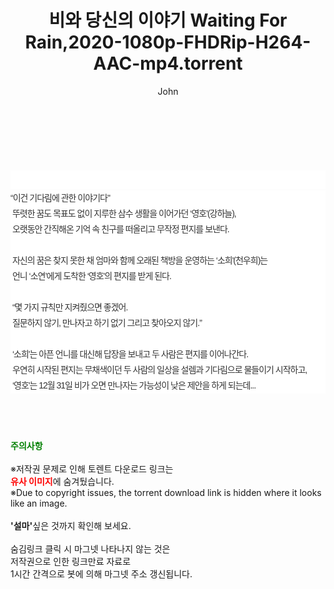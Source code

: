 ﻿---
layout: post
title:  "비와 당신의 이야기 Waiting For Rain,2020-1080p-FHDRip-H264-AAC-mp4.torrent"
author: John
categories: [ 영화 ]
tags: [  ]
image:  
description: "비와 당신의 이야기 Waiting For Rain,2020-1080p-FHDRip-H264-AAC-mp4 torrent 정보 공유"
toc: true
toc_sticky: true
---

<br>
<div class="view-img">
<a class="view_image" href="http://torrentmobile61.com/bbs/view_image.php?fn=%2Fdata%2Ffile%2Fmovie%2F2697634418_TXZGJBPA_462cb2070c91d2676dc784b8575aeb67bf700bea.jpg" target="_blank"><img alt="" class="img-tag" content="http://torrentmobile61.com/data/file/movie/2697634418_TXZGJBPA_462cb2070c91d2676dc784b8575aeb67bf700bea.jpg" itemprop="image" src="http://torrentmobile61.com/data/file/movie/2697634418_TXZGJBPA_462cb2070c91d2676dc784b8575aeb67bf700bea.jpg"/></a><a class="view_image" href="http://torrentmobile61.com/bbs/view_image.php?fn=%2Fdata%2Ffile%2Fmovie%2F2697634418_jufEKxc0_e35519b4968f6cf8f86fda2c5ec6fe49ec66ff95.jpg" target="_blank"><img alt="" class="img-tag" content="http://torrentmobile61.com/data/file/movie/2697634418_jufEKxc0_e35519b4968f6cf8f86fda2c5ec6fe49ec66ff95.jpg" itemprop="image" src="http://torrentmobile61.com/data/file/movie/2697634418_jufEKxc0_e35519b4968f6cf8f86fda2c5ec6fe49ec66ff95.jpg"/></a></div><div class="view-content" itemprop="description">
<p><br/></p><div class="title_area" style="margin:0px 0px 9px;padding:0px;list-style:none;font-size:12px;font-family:'나눔고딕', NanumGothic, '돋움', Dotum, Helvetica, 'AppleSDGothicNeo-Medium', AppleGothic, sans-serif;height:30px;float:none;background-color:rgb(255,255,255);"><h4 class="h_story" style="margin:5px 10px 0px 0px;padding:0px;list-style:none;font-size:12px;font-family:'돋움', sans-serif;height:18px;width:49px;background:url(&quot;https://ssl.pstatic.net/static/movie/2020/10/h_tx_sp5.png&quot;) no-repeat 0px -17px;float:left;"><strong class="blind" style="margin:0px;padding:0px;list-style:none;font-size:0px;font-family:inherit;color:inherit;width:1px;height:1px;line-height:0;">줄거리</strong></h4></div><p class="con_tx" style="margin-top:-7px;margin-bottom:-6px;list-style:none;font-size:14px;font-family:'나눔고딕', NanumGothic, '돋움', Dotum, Helvetica, 'AppleSDGothicNeo-Medium', AppleGothic, sans-serif;color:rgb(51,51,51);background-image:url(&quot;https://ssl.pstatic.net/static/movie/2014/01/blank.gif&quot;);letter-spacing:-1px;line-height:25px;background-color:rgb(255,255,255);">“이건 기다림에 관한 이야기다"<br style="list-style:none;font-size:12px;font-family:'돋움', sans-serif;color:rgb(0,0,0);"/> 뚜렷한 꿈도 목표도 없이 지루한 삼수 생활을 이어가던 ‘영호'(강하늘),<br style="list-style:none;font-size:12px;font-family:'돋움', sans-serif;color:rgb(0,0,0);"/> 오랫동안 간직해온 기억 속 친구를 떠올리고 무작정 편지를 보낸다.<br style="list-style:none;font-size:12px;font-family:'돋움', sans-serif;color:rgb(0,0,0);"/> <br style="list-style:none;font-size:12px;font-family:'돋움', sans-serif;color:rgb(0,0,0);"/> 자신의 꿈은 찾지 못한 채 엄마와 함께 오래된 책방을 운영하는 ‘소희'(천우희)는<br style="list-style:none;font-size:12px;font-family:'돋움', sans-serif;color:rgb(0,0,0);"/> 언니 ‘소연’에게 도착한 ‘영호'의 편지를 받게 된다.<br style="list-style:none;font-size:12px;font-family:'돋움', sans-serif;color:rgb(0,0,0);"/> <br style="list-style:none;font-size:12px;font-family:'돋움', sans-serif;color:rgb(0,0,0);"/> “몇 가지 규칙만 지켜줬으면 좋겠어.<br style="list-style:none;font-size:12px;font-family:'돋움', sans-serif;color:rgb(0,0,0);"/> 질문하지 않기, 만나자고 하기 없기 그리고 찾아오지 않기.”<br style="list-style:none;font-size:12px;font-family:'돋움', sans-serif;color:rgb(0,0,0);"/> <br style="list-style:none;font-size:12px;font-family:'돋움', sans-serif;color:rgb(0,0,0);"/> ‘소희'는 아픈 언니를 대신해 답장을 보내고 두 사람은 편지를 이어나간다.<br style="list-style:none;font-size:12px;font-family:'돋움', sans-serif;color:rgb(0,0,0);"/> 우연히 시작된 편지는 무채색이던 두 사람의 일상을 설렘과 기다림으로 물들이기 시작하고,<br style="list-style:none;font-size:12px;font-family:'돋움', sans-serif;color:rgb(0,0,0);"/> ‘영호'는 12월 31일 비가 오면 만나자는 가능성이 낮은 제안을 하게 되는데...</p> </div>
    
<br><br><br>
<p data-ke-size="size16"><b><span style="color: green;">주의사항</span></b><br /><br />※저작권 문제로 인해 토렌트 다운로드 링크는<br /><b><span style="color: red;">유사 이미지</span></b>에 숨겨뒀습니다.<br />※Due to copyright issues, the torrent download link is hidden where it looks like an image.<br /><br /><b>'설마'</b>싶은 것까지 확인해 보세요.<br /><br />숨김링크 클릭 시 마그넷 나타나지 않는 것은<br />저작권으로 인한 링크만료 자료로<br />1시간 간격으로 봇에 의해 마그넷 주소 갱신됩니다.</p>
